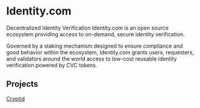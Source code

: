 # Identity.com

Decentralized Identity Verification
Identity.com is an open source ecosystem providing access to on-demand,
secure identity verification.

Governed by a staking mechanism designed to ensure compliance and good behavior within the ecosystem,
Identity.com grants users, requesters, and validators around the world access to low-cost reusable identity verification powered by CVC tokens.

## Projects

[Cryptid](./cryptid)
